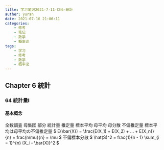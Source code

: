 ```yaml
---
title: 学习笔记2021-7-11-Ch6-統計
auther: yuran
date: 2021-07-10 21:06:11
categories:
    - 修考
    - 笔记
    - 数学
    - 概率论
tags: 
    - 学习
    - 修考
    - 数学
    - 概率论
---
```


## Chapter 6 統計

### 64 統計量Ⅰ
#### 基本概念
全数調査
母集団
部分
統計量
推定量
標本平均
母平均
母分散
不偏推定量
標本平均は母平均の不偏推定量 $ E(\bar{X}) = \frac{E(X_1) + E(X_2) + ... + E(X_n)}{n} = frac{n\mu}{n} = \mu $
不偏標本分散 $ \hat(S)^2 = frac{1}{n - 1} \sum_{i = 1}^{n} (X_i - \bar{X})^2 $

